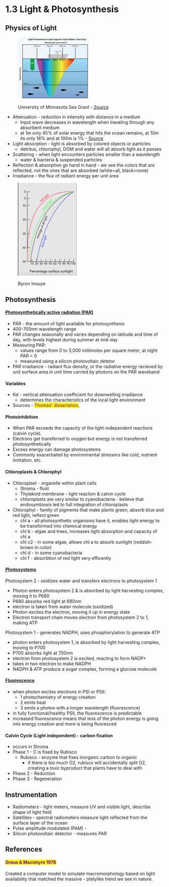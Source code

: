 # 1.3 Light & Photosynthesis

## Physics of Light&#x20;

<figure><img src="../.gitbook/assets/Fig9.7-LightPenetration.jpg" alt="" width="225"><figcaption><p>University of Minnesota Sea Grant -<a href="https://manoa.hawaii.edu/exploringourfluidearth/physical/ocean-depths/light-ocean"> Source</a></p></figcaption></figure>

* Attenuation - reduction in intensity with distance in a medium&#x20;
  * Input wave decreases in wavelength when traveling through any absorbent medium&#x20;
  * at 1m only 45% of solar energy that hits the ocean remains, at 10m its only 16% and at 100m is 1% - [Source](https://rwu.pressbooks.pub/webboceanography/chapter/6-5-light/)
* Light absorption - light is absorbed by colored objects or particles&#x20;
  * detritus, chlorophyl, DOM and water will all absorb light as it passes &#x20;
* Scattering - when light encounters particles smaller than a wavelength&#x20;
  * water & bacteria & suspended particles&#x20;
* Reflection & absorption go hand in hand - we see the colors that are reflected, not the ones that are absorbed (white=all, black=none)&#x20;
* Irradiance - the flux of radiant energy per unit area&#x20;

<figure><img src="../.gitbook/assets/Screen Shot 2023-05-15 at 9.45.55 AM.png" alt="" width="186"><figcaption><p>Byron Inouye</p></figcaption></figure>

## Photosynthesis

#### [Photosynthetically active radiation (PAR)](https://www.fondriest.com/news/photosyntheticradiation.htm)

* PAR - the amount of light available for photosynthesis&#x20;
* 400-700nm wavelength range&#x20;
* PAR changes seasonally and varies depending on latitude and time of day, with levels highest during summer at mid-day&#x20;
* Measuring PAR:&#x20;
  * values range from 0 to 3,000 millimoles per square meter, at night PAR = 0&#x20;
  * measured using a silicon photovoltaic detetor&#x20;
* PAR irradiance - radiant flux density, or the radiative energy recieved by unit surface area in unit time carried by photons on the PAR waveband&#x20;

#### Variables&#x20;

* Kd - vertical attenuation coefficient for downwelling irradiance&#x20;
  * determines the characteristics of the local light environment&#x20;
* Sources - <mark style="color:purple;">Thomas' dissertation</mark>,

#### Photoinhibition&#x20;

* When PAR exceeds the capacity of the light-independent reactions (calvin cycle).&#x20;
* Electrons get transferred to oxygen but energy is not transferred photosynthetically&#x20;
* Excess energy can damage photosystems&#x20;
* Commonly exacerbated by environmental stressors like cold, nutrient limitation, etc.&#x20;

#### Chloroplasts & Chlorophyl&#x20;

* Chloroplast - organelle within plant cells&#x20;
  * Stroma - fluid&#x20;
  * Thylakoid membrane - light reaction & calvin cycle&#x20;
  * chloroplasts are very similar to cyanobacteria - believe that endosymbiosis led to full integration of chloroplasts&#x20;
* Chlorophyl - family of pigments that make plants green, absorb blue and red light, reflect green &#x20;
  * chl a - all photosynthetic organisms have it, enables light energy to be transformed into chemical energy&#x20;
  * chl b - algae and trees, increases light absorption and capacity of chl a&#x20;
  * chl c2 - in some algae, allows chl a to absorb sunlight (reddish-brown in color)
  * chl d - in some cyanobacteria
  * chl f - absorbtion of red light very efficently&#x20;

#### [Photosystems](https://www.youtube.com/watch?v=\_hUxKPSNTl0\&ab\_channel=CNUBiochemistry)

Photosystem 2 - oxidizes water and transfers electrons to photosystem 1&#x20;

* Photon enters photosystem 2 & is absorbed by light harvesting complex, moving it to P680
* P680 absorbs red light at 680nm&#x20;
* electron is taken from water molecule (oxidized)
* Photon excites the electron, moving it up in energy state&#x20;
* Electron transport chain moves electron from photosystem 2 to 1, making ATP&#x20;

Photosystem 1 - generates NADPH, uses phosphorylation to generate ATP

* photon enters photosystem 1, is absorbed by light harvesting complex, moving to P700
* P700 absorbs light at 700nm
* electron from photosystem 2 is excited, reacting to form NADP+&#x20;
* takes in two electron to make NADPH&#x20;
* NADPH & ATP produce a sugar complex, forming a glucose molecule&#x20;

#### [Fluorescence](https://www.youtube.com/watch?v=Bb114gD4Ys0\&ab\_channel=loblolly90)&#x20;

* when photon excites electrons in PSI or PSII:&#x20;
  * 1 photochemistry of energy creation
  * 2 emits heat
  * 3 emits a photon with a longer wavelength (fluorescence)&#x20;
* in fully functional/healthy PSII, the fluorescence is predictable
* increased fluorescence means that less of the photon energy is going into energy creation and more is being fluoresced&#x20;

#### Calvin Cycle (Light independent) - carbon fixation&#x20;

* occurs in Stroma&#x20;
* Phase 1 - C is fixed by Rubisco&#x20;
  * Rubisco - enzyme that fixes inorganic carbon to organic&#x20;
    * if there is too much O2, rubisco will accidentally split O2, creating a toxic byproduct that plants have to deal with&#x20;
* Phase 2 - Reduction
* Phase 3 - Regeneration&#x20;

## Instrumentation

* Radiometers - light meters, measure UV and visible light, describe shape of light field&#x20;
* Satellites - spectral radiometers measure light reflected from the surface layer of the ocean&#x20;
* Pulse amplitude modulated (PAM) -&#x20;
* Silicon photovoltaic detector - measures PAR

## References&#x20;

#### <mark style="color:purple;">Graus & Macintyre 1976</mark>

Created a computer model to simulate macromorphology based on light availability that matched the massive - platylike trend we see in nature.&#x20;
